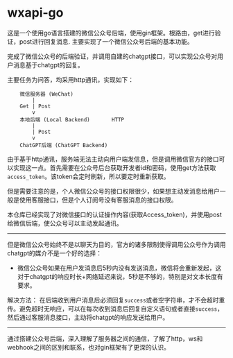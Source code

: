 # wxapi-go
这是一个使用go语言搭建的微信公众号后端，使用gin框架。根路由，get进行验证，post进行回复消息. 主要实现了一个微信公众号后端的基本功能。

完成了微信公众号的后端验证，并调用自建的chatgpt接口，可以实现公众号对用户消息基于chatgpt的回复。

主要任务为问答，均采用http通讯，实现如下：

```
    微信服务器 (WeChat)
        |
    Get | Post                    
        v   
    本地后端 (Local Backend)       HTTP
        |
        | Post
        v   
    ChatGPT后端 (ChatGPT Backend)
```

由于基于http通讯，服务端无法主动向用户端发信息，但是调用微信官方的接口可以实现这一点。首先需要在公众号后台获取开发者id和密码，使用get方法获取`access_token`。该token会定时刷新，所以要定时重新获取。

但是需要注意的是，个人微信公众号的接口权限很少，如果想主动发消息给用户一般是使用客服接口，但是个人订阅号没有客服消息的接口权限。

本仓库已经实现了对微信接口的认证操作内容(获取Access_token)，并使用post给微信后端，使公众号可以主动发起通讯。

----

但是微信公众号始终不是以聊天为目的，官方的诸多限制使得调用公众号作为调用chatgpt的媒介不是一个好的选择：
 - 微信公众号如果在用户发消息后5秒内没有发送消息，微信将会重新发起，这对于chatgpt的响应时长+网络延迟来说，5秒是不够的，特别是对文本长度有要求。

 解决方法： 在后端收到用户消息后必须回复`success`或者空字符串，才不会超时重传。避免超时无响应，可以在每次收到消息后回复自定义语句或者直接`success`，然后通过客服消息接口，主动将chatgpt的响应发送给用户。

 ----
通过搭建公众号后端，深入理解了服务器之间的通信，了解了http，ws和webhook之间的区别和联系，也对gin框架有了更深的认识。

